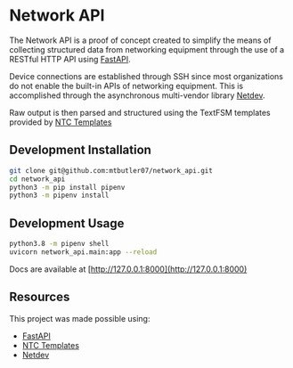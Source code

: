 # Network API

The Network API is a proof of concept created to simplify the means of collecting structured data from networking equipment through the use of a RESTful HTTP API using [FastAPI](https://github.com/tiangolo/fastapi).

Device connections are established through SSH since most organizations do not enable the built-in APIs of networking equipment. This is accomplished through the asynchronous multi-vendor library [Netdev](https://github.com/selfuryon/netdev).

Raw output is then parsed and structured using the TextFSM templates provided by [NTC Templates](https://github.com/networktocode/ntc-templates)

## Development Installation

```bash
git clone git@github.com:mtbutler07/network_api.git
cd network_api
python3 -m pip install pipenv
python3 -m pipenv install
```

## Development Usage

```bash
python3.8 -m pipenv shell
uvicorn network_api.main:app --reload
```

Docs are available at
[http://127.0.0.1:8000](http://127.0.0.1:8000)

## Resources

This project was made possible using:

- [FastAPI](https://github.com/tiangolo/fastapi)
- [NTC Templates](https://github.com/networktocode/ntc-templates)
- [Netdev](https://github.com/selfuryon/netdev)
